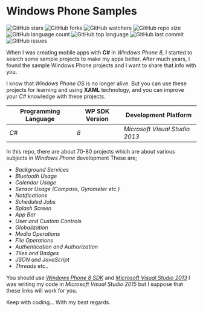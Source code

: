 # Windows Phone Samples

![GitHub stars](https://img.shields.io/github/stars/coderserdar/WindowsPhoneSamples?style=social) ![GitHub forks](https://img.shields.io/github/forks/coderserdar/WindowsPhoneSamples?style=social) ![GitHub watchers](https://img.shields.io/github/watchers/coderserdar/WindowsPhoneSamples?style=social) ![GitHub repo size](https://img.shields.io/github/repo-size/coderserdar/WindowsPhoneSamples?style=plastic) ![GitHub language count](https://img.shields.io/github/languages/count/coderserdar/WindowsPhoneSamples?style=plastic) ![GitHub top language](https://img.shields.io/github/languages/top/coderserdar/WindowsPhoneSamples?style=plastic) ![GitHub last commit](https://img.shields.io/github/last-commit/coderserdar/WindowsPhoneSamples?color=red&style=plastic) ![GitHub issues](https://img.shields.io/github/issues/coderserdar/WindowsPhoneSamples)

When I was creating mobile apps with **C#** in *Windows Phone 8*, I started to search some sample projects to make my apps better. After much years, I found the sample Windows Phone projects and I want to share that info with you.

I know that *Windows Phone OS* is no longer alive. But you can use these projects for learning and using **XAML** technology, and you can improve your *C#* knowledge with these projects.

|  Programming Language  |  WP SDK Version  | Development Platform |
|------------------------|----------------|----------------------|
|          *C#*          |      *8*       |  *Microsoft Visual Studio 2013*   |

In this repo, there are about 70-80 projects which are about various subjects in *Windows Phone* development
These are;
- *Background Services*
- *Bluetooth Usage*
- *Calendar Usage*
- *Sensor Usage (Compass, Gyrometer etc.)*
- *Notifications*
- *Scheduled Jobs*
- *Splash Screen*
- *App Bar*
- *User and Custom Controls*
- *Globalization*
- *Media Operations*
- *File Operations*
- *Authentication and Authorization*
- *Tiles and Badges*
- *JSON and JavaScript*
- *Threads* etc.. 

You should use [*Windows Phone 8 SDK*](https://www.microsoft.com/en-us/download/details.aspx?id=35471) and [*Microsoft Visual Studio 2013*](https://download.microsoft.com/download/2/5/5/255DCCB6-F364-4ED8-9758-EF0734CA86B8/vs2013.3_dskexp_ENU.iso)
I was writing my code in *Microsoft Visual Studio 2015* but I suppose that these links will work for you.

Keep with coding...
With my best regards.